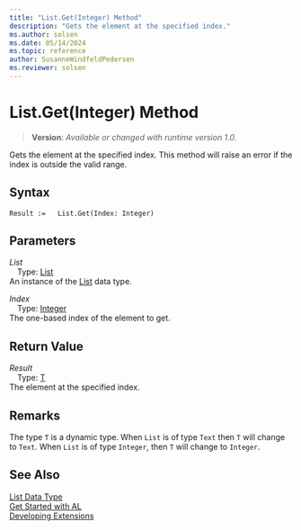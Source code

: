 ```yaml
---
title: "List.Get(Integer) Method"
description: "Gets the element at the specified index."
ms.author: solsen
ms.date: 05/14/2024
ms.topic: reference
author: SusanneWindfeldPedersen
ms.reviewer: solsen
---
```

[//]: # (START>DO_NOT_EDIT)
[//]: # (IMPORTANT:Do not edit any of the content between here and the END>DO_NOT_EDIT.)
[//]: # (Any modifications should be made in the .xml files in the ModernDev repo.)
# List.Get(Integer) Method
> **Version**: _Available or changed with runtime version 1.0._

Gets the element at the specified index. This method will raise an error if the index is outside the valid range.


## Syntax
```AL
Result :=   List.Get(Index: Integer)
```
## Parameters
*List*  
&emsp;Type: [List](list-data-type.md)  
An instance of the [List](list-data-type.md) data type.  

*Index*  
&emsp;Type: [Integer](../integer/integer-data-type.md)  
The one-based index of the element to get.  


## Return Value
*Result*  
&emsp;Type: [T](list-data-type.md)  
The element at the specified index.


[//]: # (IMPORTANT: END>DO_NOT_EDIT)

## Remarks

The type `T` is a dynamic type. When `List` is of type `Text` then `T` will change to `Text`. When `List` is of type `Integer`, then `T` will change to `Integer`.

## See Also
[List Data Type](list-data-type.md)  
[Get Started with AL](../../devenv-get-started.md)  
[Developing Extensions](../../devenv-dev-overview.md)